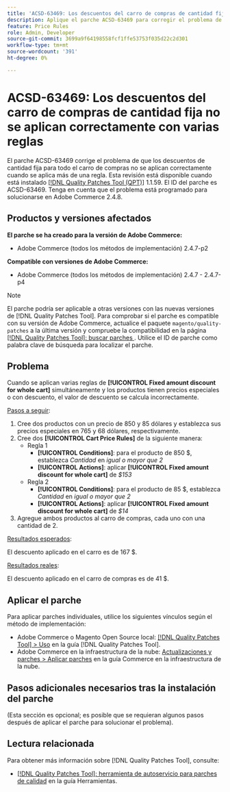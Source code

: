 ```yaml
---
title: 'ACSD-63469: Los descuentos del carro de compras de cantidad fija no se aplican correctamente con varias reglas'
description: Aplique el parche ACSD-63469 para corregir el problema de Adobe Commerce en el que los descuentos de cantidad fija para todo el carro de compras no se aplican correctamente cuando se aplica más de una regla.
feature: Price Rules
role: Admin, Developer
source-git-commit: 3699a9f64198558fcf1ffe53753f035d22c2d301
workflow-type: tm+mt
source-wordcount: '391'
ht-degree: 0%

---
```



# ACSD-63469: Los descuentos del carro de compras de cantidad fija no se aplican correctamente con varias reglas

El parche ACSD-63469 corrige el problema de que los descuentos de cantidad fija para todo el carro de compras no se aplican correctamente cuando se aplica más de una regla. Esta revisión está disponible cuando está instalado [[!DNL Quality Patches Tool (QPT)]](/help/tools/quality-patches-tool/quality-patches-tool-to-self-serve-quality-patches.md) 1.1.59. El ID del parche es ACSD-63469. Tenga en cuenta que el problema está programado para solucionarse en Adobe Commerce 2.4.8.

## Productos y versiones afectados

**El parche se ha creado para la versión de Adobe Commerce:**

* Adobe Commerce (todos los métodos de implementación) 2.4.7-p2

**Compatible con versiones de Adobe Commerce:**

* Adobe Commerce (todos los métodos de implementación) 2.4.7 - 2.4.7-p4

>[!NOTE]
>
>El parche podría ser aplicable a otras versiones con las nuevas versiones de [!DNL Quality Patches Tool]. Para comprobar si el parche es compatible con su versión de Adobe Commerce, actualice el paquete `magento/quality-patches` a la última versión y compruebe la compatibilidad en la página [[!DNL Quality Patches Tool]: buscar parches ](https://experienceleague.adobe.com/tools/commerce-quality-patches/index.html?lang=es). Utilice el ID de parche como palabra clave de búsqueda para localizar el parche.

## Problema

Cuando se aplican varias reglas de **[!UICONTROL Fixed amount discount for whole cart]** simultáneamente y los productos tienen precios especiales o con descuento, el valor de descuento se calcula incorrectamente.

<u>Pasos a seguir</u>:

1. Cree dos productos con un precio de 850 y 85 dólares y establezca sus precios especiales en 765 y 68 dólares, respectivamente.
1. Cree dos **[!UICONTROL Cart Price Rules]** de la siguiente manera:
   * Regla 1
      * **[!UICONTROL Conditions]**: para el producto de 850 $, establezca *Cantidad* en *igual o mayor que 2*
      * **[!UICONTROL Actions]**: aplicar **[!UICONTROL Fixed amount discount for whole cart]** de *$153*
   * Regla 2
      * **[!UICONTROL Conditions]**: para el producto de 85 $, establezca *Cantidad* en *igual o mayor que 2*
      * **[!UICONTROL Actions]**: aplicar **[!UICONTROL Fixed amount discount for whole cart]** de *$14*
1. Agregue ambos productos al carro de compras, cada uno con una cantidad de 2.

<u>Resultados esperados</u>:

El descuento aplicado en el carro es de 167 $.

<u>Resultados reales</u>:

El descuento aplicado en el carro de compras es de 41 $.

## Aplicar el parche

Para aplicar parches individuales, utilice los siguientes vínculos según el método de implementación:

* Adobe Commerce o Magento Open Source local: [[!DNL Quality Patches Tool] > Uso](/help/tools/quality-patches-tool/usage.md) en la guía [!DNL Quality Patches Tool].
* Adobe Commerce en la infraestructura de la nube: [Actualizaciones y parches > Aplicar parches](https://experienceleague.adobe.com/docs/commerce-cloud-service/user-guide/develop/upgrade/apply-patches.html?lang=es) en la guía Commerce en la infraestructura de la nube.

## Pasos adicionales necesarios tras la instalación del parche

(Esta sección es opcional; es posible que se requieran algunos pasos después de aplicar el parche para solucionar el problema). 

## Lectura relacionada

Para obtener más información sobre [!DNL Quality Patches Tool], consulte:

* [[!DNL Quality Patches Tool]: herramienta de autoservicio para parches de calidad](/help/tools/quality-patches-tool/quality-patches-tool-to-self-serve-quality-patches.md) en la guía Herramientas.

